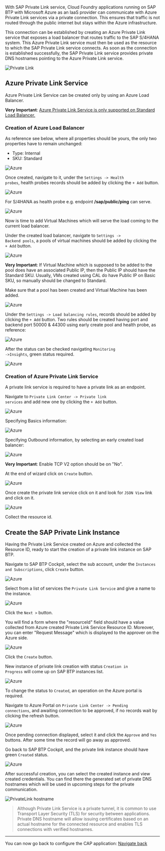 With SAP Private Link service, Cloud Foundry applications running on SAP BTP with Microsoft Azure as an IaaS provider can communicate with Azure Private Link services via a private connection. 
This ensures that traffic is not routed through the public internet but stays within the Azure infrastructure.

This connection can be established by creating an Azure Private Link service that exposes a load balancer that routes traffic to the SAP S/4HANA system. This Azure Private Link service must then be used as the resource to which the SAP Private Link service connects. As soon as the connection is established successfully, the SAP Private Link service provides private DNS hostnames pointing to the Azure Private Link service.

![Private Link](images/private-link-2.png)

## Azure Private Link Service

Azure Private Link Service can be created only by using an Azure Load Balancer. 

**Very Important**:  [Azure Private Link Service is only supported on Standard Load Balancer.](https://docs.microsoft.com/en-gb/azure/private-link/private-link-service-overview#properties)

### Creation of Azure Load Balancer

As reference see below, where all properties should be yours, the only two properties have to remain unchanged:
- Type: Internal
- SKU: Standard

![Azure](images/azure-2.png)

Once created, navigate to it, under the <code>Settings -> Health probes</code>, health probes records should be added 
by clicking the <code>+ Add</code> button.

![Azure](images/azure-3.png)

For S/4HANA as health probe e.g. endpoint **/sap/public/ping** can serve.

![Azure](images/azure-4.png)

Now is time to add Virtual Machines which will serve the load coming to the current load balancer.

Under the created load balancer, navigate to <code>Settings -> Backend pools</code>, a pools of virtual machines should be added
by clicking the <code>+ Add</code> button. 

![Azure](images/azure-5.png)

**Very Important**:  If Virtual Machine which is supposed to be added to the pool does have an associated Public IP,
then the Public IP should have the Standard SKU. Usually, VMs created using CAL do have Public IP on Basic SKU, 
so manually should be changed to Standard. 

Make sure that a pool has been created and Virtual Machine has been added.

![Azure](images/azure-6.png)

Under the <code>Settings -> Load balancing rules</code>, records should be added
by clicking the <code>+ Add</code> button. Two rules should be created having port and backend port 50000 & 44300 using early create pool and health probe, as reference:

![Azure](images/azure-7.png)

After the status can be checked navigating <code>Monitoring ->Insights</code>, green status required.

![Azure](images/azure-8.png)

### Creation of Azure Private Link Service

A private link service is required to have a private link as an endpoint. 

Navigate to <code>Private Link Center -> Private link services</code> and add new one by clicking the <code>+ Add</code> button. 

![Azure](images/azure-9.png)

Specifying Basics information:

![Azure](images/azure-10.png)

Specifying Outbound information, by selecting an early created load balancer:

![Azure](images/azure-11.png)

**Very Important**:  Enable TCP V2 option should be on "No". 

At the end of wizard click on <code>Create</code> button.

![Azure](images/azure-12.png)

Once create the private link service click on it and look for <code>JSON View</code> link and click on it.

![Azure](images/azure-13.png)

Collect the resource id.

## Create the SAP Private Link Instance

Having the Private Link Service created on Azure and collected the Resource ID, 
ready to start the creation of a private link instance on SAP BTP.

Navigate to SAP BTP Cockpit, select the sub account, under the <code>Instances and Subscriptions</code>, 
click <code>Create</code> button.

![Azure](images/btp-2.png)

Select from a list of services the <code>Private Link Service</code> and give a name to the instance.

![Azure](images/btp-3.png)

Click the <code>Next ></code> button.

You will find a form where the "resourceId" field should have a value collected from Azure created Private Link Service Resource ID. 
Moreover, you can enter "Request Message" which is displayed to the approver on the Azure side.

![Azure](images/btp-4.png)

Click the <code>Create</code> button.

New instance of private link creation with status <code>Creation in Progress</code> will come up on SAP BTP instances list.

![Azure](images/btp-5.png)

To change the status to <code>Created</code>, an operation on the Azure portal is required.

Navigate to Azure Portal on <code>Private Link Center -> Pending connections</code>,
and awaiting connection to be approved, if no records wait by clicking the refresh button. 

![Azure](images/azure-14.png)

Once pending connection displayed, select it and click the <code>Approve</code> and <code>Yes</code> buttons. 
After some time the record will go away as approved.

Go back to SAP BTP Cockpit, and the private link instance should have green <code>Created</code> status.

![Azure](images/btp-6.png)

After successful creation, you can select the created instance and view created credentials. You can find there the generated set of private DNS hostnames which will be used in upcoming steps for the private communication. 

![PrivateLink hostname](images/btp-7.png)

 >   Although Private Link Service is a private tunnel, it is common to use Transport Layer Security (TLS) for security between applications. Private DNS hostname will allow issuing certificates based on an actual hostname for the connected resource and enables TLS connections with verified hostnames.

---

You can now go back to configure the CAP application: [Navigate back](./privatelink.md)
